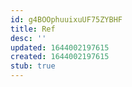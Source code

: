```yaml
---
id: g4BOOphuuixuUF75ZYBHF
title: Ref
desc: ''
updated: 1644002197615
created: 1644002197615
stub: true
---
```


